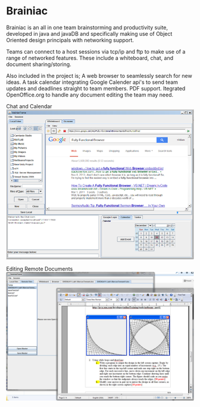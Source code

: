 Brainiac
========

Brainiac is an all in one team brainstorming and productivity suite, developed in java and javaDB and specifically making use of Object Oriented design principals with networking support.

Teams can connect to a host sessions via tcp/ip and ftp to make use of a range of networked features. These include a whiteboard, chat, and document sharing/storing. 

Also included in the project is; 
  A web browser to seamlessly search for new ideas. 
  A task calendar integrating Google Calender api's to send team updates and deadlines straight to team members. 
  PDF support. 
  Itegrated OpenOffice.org to handle any document editing the team may need.

Chat and Calendar
![screenshot](./ChatandCalendar.jpg)

Editing Remote Documents
![screenshot](./DocEditing.jpg)
